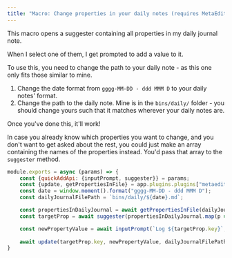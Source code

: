 ```yaml
---
title: "Macro: Change properties in your daily notes (requires MetaEdit)"
---
```


This macro opens a suggester containing all properties in my daily journal note.

When I select one of them, I get prompted to add a value to it.

To use this, you need to change the path to your daily note - as this one only fits those similar to mine.
1. Change the date format from ``gggg-MM-DD - ddd MMM D`` to your daily notes' format.
2. Change the path to the daily note. Mine is in the ``bins/daily/`` folder - you should change yours such that it matches wherever your daily notes are.

Once you've done this, it'll work!

In case you already know which properties you want to change, and you don't want to get asked about the rest, you could just make an array containing the names of the properties instead. You'd pass that array to the ``suggester`` method.

````js
module.exports = async (params) => {
    const {quickAddApi: {inputPrompt, suggester}} = params;
    const {update, getPropertiesInFile} = app.plugins.plugins["metaedit"].api;
    const date = window.moment().format("gggg-MM-DD - ddd MMM D");
    const dailyJournalFilePath = `bins/daily/${date}.md`;

    const propertiesInDailyJournal = await getPropertiesInFile(dailyJournalFilePath);
    const targetProp = await suggester(propertiesInDailyJournal.map(p => p.key), propertiesInDailyJournal);

    const newPropertyValue = await inputPrompt(`Log ${targetProp.key}`, targetProp.content, targetProp.content);
    
    await update(targetProp.key, newPropertyValue, dailyJournalFilePath);
}
````